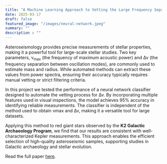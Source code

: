 ```yaml
---
title: "A Machine Learning Approach to Vetting the Large Frequency Separation Δν"
date: 2025-03-17
draft: false
featured_image: "/images/neural-network.jpeg"
summary: ""
description : ""
---
```


Asteroseismology provides precise measurements of stellar properties, making it a powerful tool for large-scale stellar studies. Two key parameters, ν<sub>max</sub> (the frequency of maximum acoustic power) and Δν (the frequency separation between oscillation modes), are commonly used to estimate mass and radius. While automated methods can extract these values from power spectra, ensuring their accuracy typically requires manual vetting or strict filtering criteria.

In this project we tested the performance of a neural network classifier designed to automate the vetting process for Δν. By incorporating multiple features used in visual inspections, the model achieves 95% accuracy in identifying reliable measurements. The classifier is independent of the method used to obtain νmax and Δν, making it a versatile tool for large datasets.

Applying this method to red giant stars observed by the **K2 Galactic Archaeology Program**, we find that our results are consistent with well-characterized Kepler measurements. This approach enables the efficient selection of high-quality asteroseismic samples, supporting studies in Galactic archaeology and stellar evolution.

Read the full paper [here](https://doi.org/10.1093/mnras/stac445).

